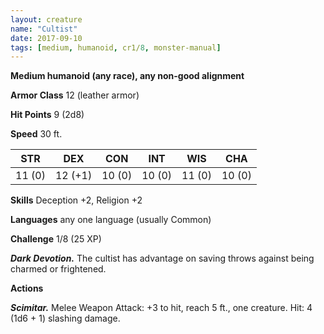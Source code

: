 ```yaml
---
layout: creature
name: "Cultist"
date: 2017-09-10
tags: [medium, humanoid, cr1/8, monster-manual]
---
```


**Medium humanoid (any race), any non-good alignment**

**Armor Class** 12 (leather armor)

**Hit Points** 9 (2d8)

**Speed** 30 ft.

|   STR   |   DEX   |   CON   |   INT   |   WIS   |   CHA   |
|:-----:|:-----:|:-----:|:-----:|:-----:|:-----:|
| 11 (0) | 12 (+1) | 10 (0) | 10 (0) | 11 (0) | 10 (0) |

**Skills** Deception +2, Religion +2

**Languages** any one language (usually Common)

**Challenge** 1/8 (25 XP)

***Dark Devotion.*** The cultist has advantage on saving throws against being charmed or frightened.

**Actions**

***Scimitar.*** Melee Weapon Attack: +3 to hit, reach 5 ft., one creature. Hit: 4 (1d6 + 1) slashing damage.

